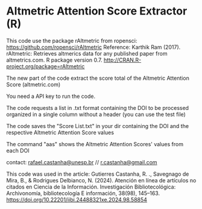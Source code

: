 # Altmetric Attention Score Extractor (R)

This code use the package rAltmetric from ropensci: https://github.com/ropensci/rAltmetric
Reference: Karthik Ram (2017). rAltmetric: Retrieves altmerics data for any published paper from altmetrics.com. R package version 0.7. http://CRAN.R-project.org/package=rAltmetric

The new part of the code extract the score total of the Altmetric Attention Score (altmetric.com)

You need a API key to run the code.

The code requests a list in .txt format containing the DOI to be processed organized in a single column without a header (you can use the test file)

The code saves the "Score List.txt" in your dir containing the DOI and the respective Altmetric Attention Score values

The command "aas" shows the Altmetric Attention Scores' values from each DOI

contact: rafael.castanha@unesp.br // r.castanha@gmail.com

This code was used in the article: Gutierres Castanha, R. ., Savegnago de Mira, B., & Rodrigues Delbianco, N. (2024). Atención en línea de artículos no citados en Ciencia de la Información. Investigación Bibliotecológica: Archivonomía, bibliotecología E información, 38(98), 145–163. https://doi.org/10.22201/iibi.24488321xe.2024.98.58854
